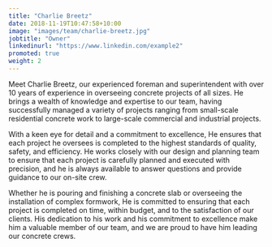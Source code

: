 ```yaml
---
title: "Charlie Breetz"
date: 2018-11-19T10:47:58+10:00
image: "images/team/charlie-breetz.jpg"
jobtitle: "Owner"
linkedinurl: "https://www.linkedin.com/example2"
promoted: true
weight: 2
---
```



Meet Charlie Breetz, our experienced foreman and superintendent with over 10 years of experience in overseeing concrete projects of all sizes. He brings a wealth of knowledge and expertise to our team, having successfully managed a variety of projects ranging from small-scale residential concrete work to large-scale commercial and industrial projects.

With a keen eye for detail and a commitment to excellence, He ensures that each project he oversees is completed to the highest standards of quality, safety, and efficiency. He works closely with our design and planning team to ensure that each project is carefully planned and executed with precision, and he is always available to answer questions and provide guidance to our on-site crew.

Whether he is pouring and finishing a concrete slab or overseeing the installation of complex formwork, He is committed to ensuring that each project is completed on time, within budget, and to the satisfaction of our clients. His dedication to his work and his commitment to excellence make him a valuable member of our team, and we are proud to have him leading our concrete crews.
